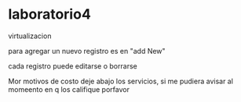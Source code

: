 # laboratorio4
virtualizacion

para agregar un nuevo registro es en "add New"

cada registro puede editarse o borrarse

Mor motivos de costo deje abajo los servicios, si me pudiera avisar al momeento en q los califique porfavor
